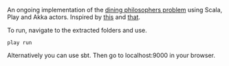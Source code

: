 An ongoing implementation of the <a href="http://en.wikipedia.org/wiki/Dining_philosophers_problem">dining philosophers problem</a> using Scala, Play and Akka actors. Inspired by <a href="http://klangism.tumblr.com/post/968180337/dining-hakkers">this</a> and <a href="http://www.dalnefre.com/wp/2010/08/dining-philosophers-in-humus/">that</a>.

To run, navigate to the extracted folders and use.
	
	play run

 Alternatively you can use sbt. Then go to localhost:9000 in your browser.
	